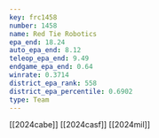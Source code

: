 ```yaml
---
key: frc1458
number: 1458
name: Red Tie Robotics
epa_end: 18.24
auto_epa_end: 8.12
teleop_epa_end: 9.49
endgame_epa_end: 0.64
winrate: 0.3714
district_epa_rank: 558
district_epa_percentile: 0.6902
type: Team
---
```

[[2024cabe]]
[[2024casf]]
[[2024mil]]
